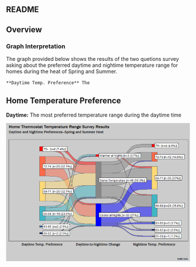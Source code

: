 ## README



## Overview

### Graph Interpretation

The graph provided below shows the results of the two quetions survey
asking about the preferred daytime and nightime temperature range for
homes during the heat of Spring and Summer.

    **Daytime Temp. Preference** The 

## Home Temperature Preference

**Daytime:** The most preferred temperature range during the daytime
time



![](home_temp_analysis_files/figure-markdown_github/unnamed-chunk-2-1.png)


